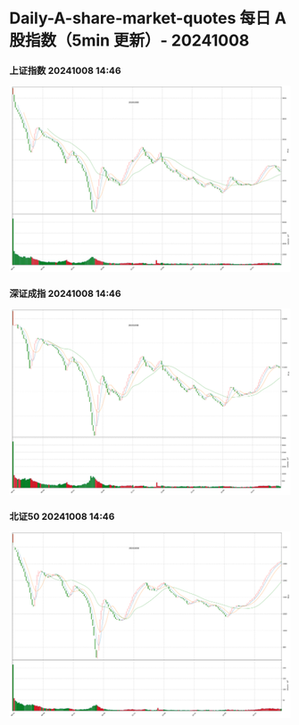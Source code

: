 
# Daily-A-share-market-quotes 每日 A 股指数（5min 更新）- 20241008

### 上证指数 20241008 14:46
![](./fig/2024/10/20241008-sh000001.png)

### 深证成指 20241008 14:46
![](./fig/2024/10/20241008-sz399001.png)

### 北证50 20241008 14:46
![](./fig/2024/10/20241008-bj899050.png)
